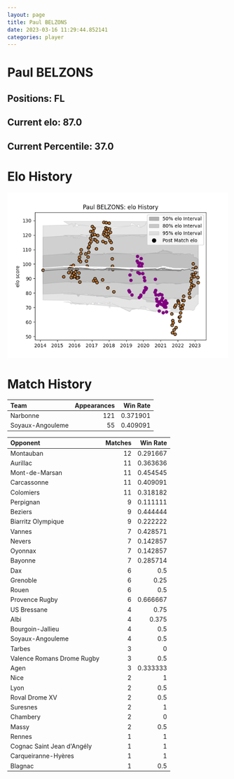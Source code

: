 ```yaml
---  
layout: page  
title: Paul BELZONS  
date: 2023-03-16 11:29:44.852141  
categories: player  
---
```

# Paul BELZONS

## Positions: FL

## Current elo: 87.0

## Current Percentile: 37.0

# Elo History


![elo history](history_PaulBELZONS.png)
# Match History


| Team             |   Appearances |   Win Rate |
|:-----------------|--------------:|-----------:|
| Narbonne         |           121 |   0.371901 |
| Soyaux-Angouleme |            55 |   0.409091 |

| Opponent                   |   Matches |   Win Rate |
|:---------------------------|----------:|-----------:|
| Montauban                  |        12 |   0.291667 |
| Aurillac                   |        11 |   0.363636 |
| Mont-de-Marsan             |        11 |   0.454545 |
| Carcassonne                |        11 |   0.409091 |
| Colomiers                  |        11 |   0.318182 |
| Perpignan                  |         9 |   0.111111 |
| Beziers                    |         9 |   0.444444 |
| Biarritz Olympique         |         9 |   0.222222 |
| Vannes                     |         7 |   0.428571 |
| Nevers                     |         7 |   0.142857 |
| Oyonnax                    |         7 |   0.142857 |
| Bayonne                    |         7 |   0.285714 |
| Dax                        |         6 |   0.5      |
| Grenoble                   |         6 |   0.25     |
| Rouen                      |         6 |   0.5      |
| Provence Rugby             |         6 |   0.666667 |
| US Bressane                |         4 |   0.75     |
| Albi                       |         4 |   0.375    |
| Bourgoin-Jallieu           |         4 |   0.5      |
| Soyaux-Angouleme           |         4 |   0.5      |
| Tarbes                     |         3 |   0        |
| Valence Romans Drome Rugby |         3 |   0.5      |
| Agen                       |         3 |   0.333333 |
| Nice                       |         2 |   1        |
| Lyon                       |         2 |   0.5      |
| Roval Drome XV             |         2 |   0.5      |
| Suresnes                   |         2 |   1        |
| Chambery                   |         2 |   0        |
| Massy                      |         2 |   0.5      |
| Rennes                     |         1 |   1        |
| Cognac Saint Jean d'Angély |         1 |   1        |
| Carqueiranne-Hyères        |         1 |   1        |
| Blagnac                    |         1 |   0.5      |